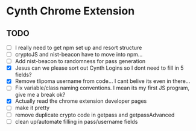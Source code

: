 # Cynth Chrome Extension
## TODO
 - [ ] I really need to get npm set up and resort structure
 - [ ] cryptoJS and nist-beacon have to move into npm...
 - [ ] Add nist-beacon to randomness for pass generation
 - [X] Jesus can we please sort out Cynth Logins so I dont need to fill in 5 fields?
 - [X] Remove tlipoma username from code... I cant belive its even in there...
 - [ ] Fix variable/class naming conventions. I mean its my first JS program, give me a break ok?
 - [X] Actually read the chrome extension developer pages
 - [ ] make it pretty
 - [ ] remove duplicate crypto code in getpass and getpassAdvanced
 - [ ] clean up/automate filling in pass/username fields